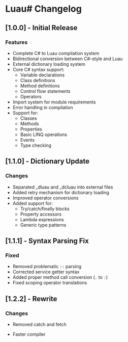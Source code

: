 # Luau# Changelog

## [1.0.0] - Initial Release
### Features
- Complete C# to Luau compilation system
- Bidirectional conversion between C#-style and Luau
- External dictionary loading system
- Core C# syntax support:
  - Variable declarations
  - Class definitions
  - Method definitions
  - Control flow statements
  - Operators
- Import system for module requirements
- Error handling in compilation
- Support for:
  - Classes
  - Methods
  - Properties
  - Basic LINQ operations
  - Events
  - Type checking

## [1.1.0] - Dictionary Update
### Changes
- Separated _dluau and _dcluau into external files
- Added retry mechanism for dictionary loading
- Improved operator conversions
- Added support for:
  - Try/catch/finally blocks
  - Property accessors
  - Lambda expressions
  - Generic type patterns

## [1.1.1] - Syntax Parsing Fix
### Fixed
- Removed problematic `::` parsing 
- Corrected service getter syntax
- Added proper method call conversion (`.` to `:`)
- Fixed scoping operator translations

## [1.2.2] - Rewrite
### Changes
- Removed catch and fetch
+ Faster compiler
